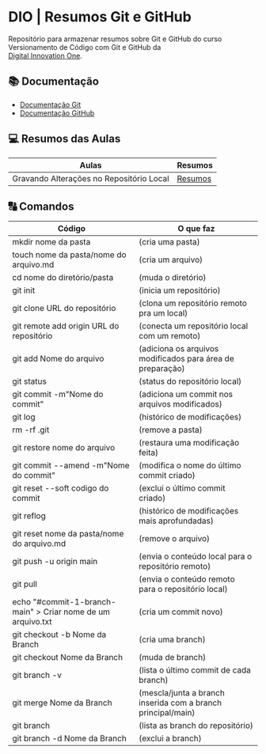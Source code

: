 # DIO | Resumos Git e GitHub

Repositório para armazenar resumos sobre Git e GitHub do curso Versionamento de Código com Git e GitHub da  
[Digital Innovation One](https://web.dio.me/course/versionamento-de-codigo-com-git-e-github/learning/599dd3dd-d189-474f-a55c-22f37b4472da?back=/track/coding-future-banco-pan-desenvolvimento-frontend-com-angular&tab=undefined&moduleId=undefined).

## 📚 Documentação
- [Documentação Git](https://git-scm.com/doc)
- [Documentação GitHub](https://docs.github.com/)

## 💻 Resumos das Aulas 

| Aulas | Resumos |
|-------|---------|
|Gravando Alterações no Repositório Local | [Resumos](https://github.com/oizaeljunior/BootCamp-DIO)|

## 🔠 Comandos
| Código | O que faz |
|--------|-----------|
| mkdir nome da pasta | (cria uma pasta) |
| touch nome da pasta/nome do arquivo.md | (cria um arquivo) |
| cd nome do diretório/pasta | (muda o diretório) |
| git init | (inicia um repositório) |
| git clone URL do repositório | (clona um repositório remoto pra um local) |
| git remote add origin URL do repositório | (conecta um repositório local com um remoto) |
| git add Nome do arquivo | (adiciona os arquivos modificados para área de preparação) |
| git status | (status do repositório local) |
| git commit -m"Nome do commit" | (adiciona um commit nos arquivos modificados) |
| git log | (histórico de modificações) |
| rm -rf .git | (remove a pasta) |
| git restore nome do arquivo | (restaura uma modificação feita) |
| git commit --amend -m"Nome do commit" | (modifica o nome do último commit criado) |
| git reset --soft codigo do commit | (exclui o último commit criado) |
| git reflog | (histórico de modificações mais aprofundadas) |
| git reset nome da pasta/nome do arquivo.md | (remove o arquivo) |
| git push -u origin main | (envia o conteúdo local para o repositório remoto) |
| git pull | (envia o conteúdo remoto para o repositório local) |
| echo "#commit-1-branch-main" > Criar nome de um arquivo.txt | (cria um commit novo)
| git checkout -b Nome da Branch | (cria uma branch) |
| git checkout Nome da Branch | (muda de branch) |
| git branch -v | (lista o último commit de cada branch) |
| git merge Nome da Branch | (mescla/junta a branch inserida com a branch principal/main) |
| git branch | (lista as branch do repositório) |
| git branch -d Nome da Branch | (exclui a branch) |
